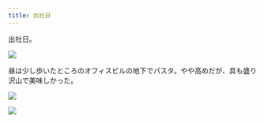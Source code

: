 ```yaml
---
title: 出社日
---
```


出社日。

![](https://photos.apkas.net/medium/202311/20231128-100002.webp)

昼は少し歩いたところのオフィスビルの地下でパスタ。やや高めだが、具も盛り沢山で美味しかった。

![](https://photos.apkas.net/medium/202311/20231128-130732.webp)

![](https://photos.apkas.net/medium/202311/20231128-133015.webp)
